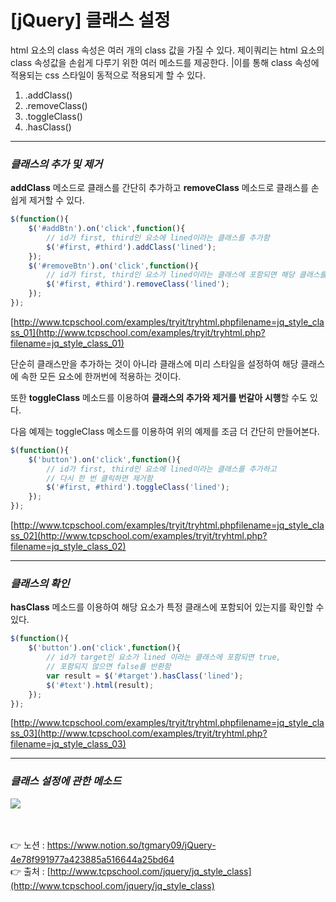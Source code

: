 # [jQuery] 클래스 설정

html 요소의 class 속성은 여러 개의 class 값을 가질 수 있다.
제이쿼리는 html 요소의 class 속성값을 손쉽게 다루기 위한 여러 메소드를 제공한다. |이를 통해 class 속성에 적용되는 css 스타일이 동적으로 적용되게 할 수 있다.

1. .addClass()
2. .removeClass()
3. .toggleClass()
4. .hasClass()

---

### *클래스의 추가 및 제거*

**addClass** 메소드로 클래스를 간단히 추가하고 
**removeClass** 메소드로 클래스를 손쉽게 제거할 수 있다.

```jsx
$(function(){
	$('#addBtn').on('click',function(){
		// id가 first, third인 요소에 lined이라는 클래스를 추가함
		$('#first, #third').addClass('lined');
	});
	$('#removeBtn').on('click',function(){
		// id가 first, third인 요소가 lined이라는 클래스에 포함되면 해당 클래스를 삭제함
		$('#first, #third').removeClass('lined');
	});
});
```

[http://www.tcpschool.com/examples/tryit/tryhtml.phpfilename=jq_style_class_01](http://www.tcpschool.com/examples/tryit/tryhtml.php?filename=jq_style_class_01)

단순히 클래스만을 추가하는 것이 아니라 클래스에 미리 스타일을 설정하여 
해당 클래스에 속한 모든 요소에 한꺼번에 적용하는 것이다.

또한 **toggleClass** 메소드를 이용하여 **클래스의 추가와 제거를 번갈아 시행**할 수도 있다.

다음 예제는 toggleClass 메소드를 이용하여 위의 예제를 조금 더 간단히 만들어본다.

```jsx
$(function(){
	$('button').on('click',function(){
		// id가 first, third인 요소에 lined이라는 클래스를 추가하고 
		// 다시 한 번 클릭하면 제거함
		$('#first, #third').toggleClass('lined');
	});
});
```

[http://www.tcpschool.com/examples/tryit/tryhtml.phpfilename=jq_style_class_02](http://www.tcpschool.com/examples/tryit/tryhtml.php?filename=jq_style_class_02)

---

### *클래스의 확인*

**hasClass** 메소드를 이용하여 해당 요소가 특정 클래스에 포함되어 있는지를 확인할 수 있다.

```jsx
$(function(){
	$('button').on('click',function(){
		// id가 target인 요소가 lined 이라는 클래스에 포함되면 true,
		// 포함되지 않으면 false를 반환함
		var result = $('#target').hasClass('lined');
		$('#text').html(result);
	});
});
```

[http://www.tcpschool.com/examples/tryit/tryhtml.phpfilename=jq_style_class_03](http://www.tcpschool.com/examples/tryit/tryhtml.php?filename=jq_style_class_03)

---

### *클래스 설정에 관한 메소드*

<img src="https://s3.us-west-2.amazonaws.com/secure.notion-static.com/7f67ea3a-5c52-4078-8f67-4893082836fa/Untitled.png?X-Amz-Algorithm=AWS4-HMAC-SHA256&X-Amz-Content-Sha256=UNSIGNED-PAYLOAD&X-Amz-Credential=AKIAT73L2G45EIPT3X45%2F20220808%2Fus-west-2%2Fs3%2Faws4_request&X-Amz-Date=20220808T035447Z&X-Amz-Expires=86400&X-Amz-Signature=c87a28151474bd25f72e6a1030faea7a2377de78b447ada0e30fdf334ce93c0e&X-Amz-SignedHeaders=host&response-content-disposition=filename%20%3D%22Untitled.png%22&x-id=GetObject">

<br><br>
👉 노션 : https://www.notion.so/tgmary09/jQuery-4e78f991977a423885a516644a25bd64
<br>
👉 출처 : [http://www.tcpschool.com/jquery/jq_style_class](http://www.tcpschool.com/jquery/jq_style_class)
